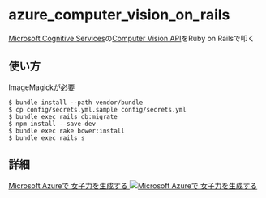 # azure_computer_vision_on_rails

[Microsoft Cognitive Services](https://www.microsoft.com/cognitive-services/en-us/)の[Computer Vision API](https://www.microsoft.com/cognitive-services/en-us/computer-vision-api)をRuby on Railsで叩く

## 使い方
ImageMagickが必要

```
$ bundle install --path vendor/bundle
$ cp config/secrets.yml.sample config/secrets.yml
$ bundle exec rails db:migrate
$ npm install --save-dev
$ bundle exec rake bower:install
$ bundle exec rails s
```

## 詳細


<a href="https://www.slideshare.net/ShutoSuzuki/microsoft-azure-81231635">Microsoft Azureで 女子力を生成する
<img src="https://image.slidesharecdn.com/20171026maltzltazure-171026082216/95/microsoft-azure-1-638.jpg?cb=1509006600" alt="Microsoft Azureで 女子力を生成する"></a>
